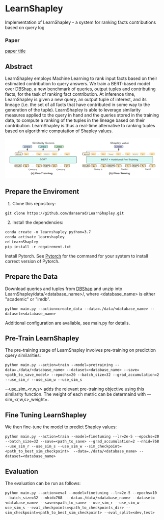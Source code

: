 # LearnShapley
Implementation of LearnShapley - a system for ranking facts contributions based on query log
### Paper 
[paper title](arxivlink) 

## Abstract
LearnShapley employs Machine Learning to rank input facts based on their estimated contribution to query answers. We train a BERT-based model over DBShap, a new benchmark of queries, output tuples and contributing facts, for the task of ranking fact contribution. At inference time, LearnShapley is given a new query, an output tuple of interest, and its lineage (i.e. the set of all facts that have contributed in some way to the generation of the tuple). LearnShapley is able to leverage similarity measures applied to the query in hand and the queries stored in the training data, to compute a ranking of the tuples in the lineage based on their contribution. LearnShapley is thus a real-time alternative to ranking tuples based on algorithmic computation of Shapley values. 

<img src="images/system.png" height="130" width="860">

## Prepare the Enviroment 
1. Clone this repository: 
```
git clone https://github.com/danaarad/LearnShapley.git
```

2. Install the dependencies:
```
conda create -n learnshapley python=3.7
conda activate learnshapley
cd LearnShapley
pip install -r requirement.txt
```
Install Pytorch. See [Pytorch](https://pytorch.org/) for the command for your system to install correct version of Pytorch.

## Prepare the Data
Download queries and tuples from [DBShap](https://www.cs.tau.ac.il/~danielde/dbshap_page/dbshap.html) and unzip into LearnShapley/data/<database_name>/, where <database_name> is either "academic" or "imdb".

```
python main.py --action=create_data --data=./data/<database_name> --dataset=<database_name> 

```
Additional configuration are avaliable, see main.py for details.


## Pre-Train LearnShapley
The pre-training stage of LearnShapley involves pre-training on prediction query similarities:
```
python main.py --action=train --model=pretraining --data=./data/<database_name> --dataset=<database_name> --save=<path_to_save_model> --epochs=20 --batch_size=32 --grad_accumulation=2 --use_sim_r --use_sim_w --use_sim_s

```
 --use_sim_<r,w,s> adds the relevant pre-training objective using this similarity function. The weight of each metric can be determaind with --sim_<r,w,s>_weight=<weight>.
 
 
 ## Fine Tuning LearnShapley
 We then fine-tune the model to predict Shapley values:
 ```
 python main.py --action=train --model=finetuning --lr=2e-5 --epochs=20 --batch_size=32 --save=<path_to_save> --grad_accumulation=2 --nhid=768 --use_sim_r --use_sim_s --use_sim_w --sim_checkpoint=<path_to_best_sim_checkpoint>  --data=./data/<database_name> --dataset=<database_name>
 ```

## Evaluation
The evaluation can be run as follows:
 ```
 python main.py --action=eval --model=finetuning --lr=2e-5 --epochs=10 --batch_size=32 --nhid=768  --data=./data/<database_name> --dataset=<database_name> --save=<path_to_save> --use_sim_r --use_sim_w --use_sim_s --eval_checkpoints=<path_to_checkpoints_dir> --sim_checkpoint=<path_to_best_sim_checkpoint> --eval_split=<dev,test> 
 
 ```

